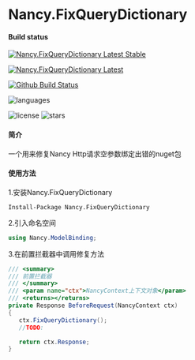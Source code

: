 # Nancy.FixQueryDictionary
#### Build status

[![Nancy.FixQueryDictionary Latest Stable](https://img.shields.io/nuget/v/Nancy.FixQueryDictionary.svg)](https://www.nuget.org/packages/Nancy.FixQueryDictionary/)

[![Nancy.FixQueryDictionary Latest](https://img.shields.io/nuget/vpre/WeihanLi.Common)](https://www.nuget.org/packages/Nancy.FixQueryDictionary/absoluteLatest)

[![Github Build Status](https://github.com/pinzi/Nancy.FixQueryDictionary/workflows/dotnetcore/badge.svg?branch=publish)](https://github.com/pinzi/Nancy.FixQueryDictionary/actions)

![languages](https://img.shields.io/github/languages/top/pinzi/Nancy.FixQueryDictionary.svg)

![license](https://img.shields.io/badge/license-MIT-blue.svg)
![stars](https://img.shields.io/github/stars/pinzi/Nancy.FixQueryDictionary.svg?style=social)

#### 简介
一个用来修复Nancy Http请求空参数绑定出错的nuget包
#### 使用方法
1.安装Nancy.FixQueryDictionary
```
Install-Package Nancy.FixQueryDictionary
```
2.引入命名空间
```C#
using Nancy.ModelBinding;
```
3.在前置拦截器中调用修复方法
```C#
/// <summary>
/// 前置拦截器
/// </summary>
/// <param name="ctx">NancyContext上下文对象</param>
/// <returns></returns>
private Response BeforeRequest(NancyContext ctx)
{
   ctx.FixQueryDictionary();
   //TODO:

   return ctx.Response;
}
```
